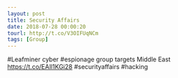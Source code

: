 ```yaml
---
layout: post
title: Security Affairs
date: 2018-07-28 00:00:20
tourl: http://t.co/V3OIFUqNCm
tags: [Group]
---
```

#Leafminer cyber #espionage group targets Middle East
https://t.co/EAIl1KGi28
#securityaffairs #hacking